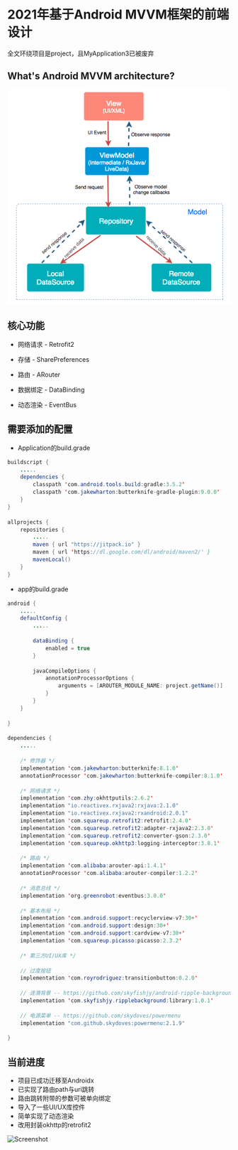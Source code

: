 # 2021年基于Android MVVM框架的前端设计

全文环绕项目是project，且MyApplication3已被废弃

## What's Android MVVM architecture?

![Screenshot](reference.png)

## 核心功能

 - 网络请求 - Retrofit2

 - 存储 - SharePreferences

 - 路由 - ARouter

 - 数据绑定 - DataBinding
 
 - 动态渲染 - EventBus

## 需要添加的配置

- Application的build.grade

``` java
buildscript {
    .....
    dependencies {
        classpath 'com.android.tools.build:gradle:3.5.2'
        classpath 'com.jakewharton:butterknife-gradle-plugin:9.0.0'
    }
}

allprojects {
    repositories {
        .....
        maven { url "https://jitpack.io" }
        maven { url 'https://dl.google.com/dl/android/maven2/' }
        mavenLocal()
    }
}
```

- app的build.grade

``` java
android {
    .....
    defaultConfig {
        .....

        dataBinding {
            enabled = true
        }

        javaCompileOptions {
            annotationProcessorOptions {
                arguments = [AROUTER_MODULE_NAME: project.getName()]
            }
        }
    }
   
}

dependencies {
    .....

    /* 修饰器 */
    implementation 'com.jakewharton:butterknife:8.1.0'
    annotationProcessor 'com.jakewharton:butterknife-compiler:8.1.0'

    /* 网络请求 */
    implementation 'com.zhy:okhttputils:2.6.2'
    implementation "io.reactivex.rxjava2:rxjava:2.1.0"
    implementation "io.reactivex.rxjava2:rxandroid:2.0.1"
    implementation 'com.squareup.retrofit2:retrofit:2.4.0'
    implementation 'com.squareup.retrofit2:adapter-rxjava2:2.3.0'
    implementation 'com.squareup.retrofit2:converter-gson:2.3.0'
    implementation 'com.squareup.okhttp3:logging-interceptor:3.8.1'

    /* 路由 */
    implementation 'com.alibaba:arouter-api:1.4.1'
    annotationProcessor 'com.alibaba:arouter-compiler:1.2.2'
    
    /* 消息总线 */
    implementation 'org.greenrobot:eventbus:3.0.0'

    /* 基本布局 */
    implementation 'com.android.support:recyclerview-v7:30+'
    implementation 'com.android.support:design:30+'
    implementation 'com.android.support:cardview-v7:30+'
    implementation 'com.squareup.picasso:picasso:2.3.2'
    
    /* 第三方UI/UX库 */

    // 过度按钮
    implementation 'com.royrodriguez:transitionbutton:0.2.0'

    // 涟漪背景 -- https://github.com/skyfishjy/android-ripple-background
    implementation 'com.skyfishjy.ripplebackground:library:1.0.1'

    // 电源菜单 -- https://github.com/skydoves/powermenu
    implementation "com.github.skydoves:powermenu:2.1.9"
    
}
```

## 当前进度

 - 项目已成功迁移至Androidx
 - 已实现了路由path与uri跳转
 - 路由跳转附带的参数可被单向绑定
 - 导入了一些UI/UX库控件
 - 简单实现了动态渲染
 - 改用封装okhttp的retrofit2

![Screenshot](demo.gif)
